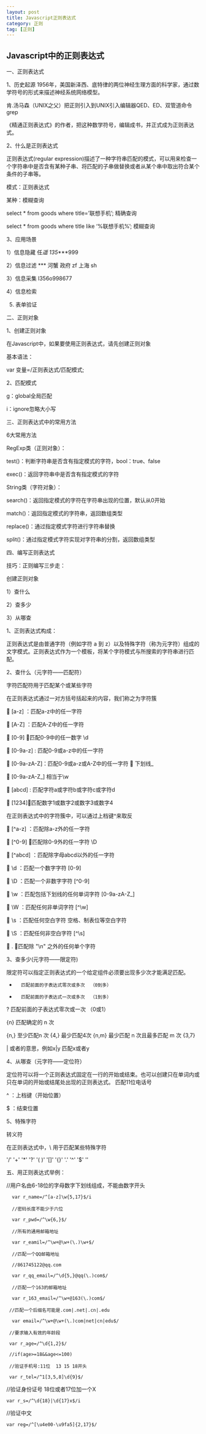 ```yaml
---
layout: post
title: Javascript正则表达式
category: 正则
tag: [正则]
---
```


##  Javascript中的正则表达式

一、正则表达式

1、历史起源
1956年，美国新泽西、底特律的两位神经生理方面的科学家，通过数学符号的形式来描述神经系统网络模型。

肯.汤马森（UNIX之父）把正则引入到UNIX引入编辑器QED、ED、双管道命令grep

《精通正则表达式》的作者，把这种数学符号，编辑成书，并正式成为正则表达式。

2、什么是正则表达式

正则表达式(regular expression)描述了一种字符串匹配的模式，可以用来检查一个字符串中是否含有某种子串、将匹配的子串做替换或者从某个串中取出符合某个条件的子串等。 

模式：正则表达式

某种：模糊查询

select * from goods where title=’联想手机’;		   精确查询

select * from goods where title like ‘%联想手机%’;  模糊查询

3、应用场景

1）信息隐藏	  任*遥  135****999

2）信息过滤	  ***	河蟹   政府  zf	  上海  sh

3）信息采集	  l356o998677

4）信息检索   

5) 表单验证

二、正则对象

1、创建正则对象

在Javascript中，如果要使用正则表达式，请先创建正则对象

基本语法：

var 变量=/正则表达式/匹配模式;

2、匹配模式

g：global全局匹配

i：ignore忽略大小写

三、正则表达式中的常用方法

6大常用方法

RegExp类（正则对象）：

test()：判断字符串是否含有指定模式的字符，bool：true、false

exec()：返回字符串中是否含有指定模式的字符

String类（字符对象）：

search()：返回指定模式的字符在字符串出现的位置，默认从0开始

match()：返回指定模式的字符串，返回数组类型

replace()：通过指定模式字符进行字符串替换

split()：通过指定模式字符实现对字符串的分割，返回数组类型

四、编写正则表达式

技巧：正则编写三步走：

创建正则对象

1）查什么

2）查多少

3）从哪查

1、正则表达式构成：

正则表达式是由普通字符（例如字符 a 到 z）以及特殊字符（称为元字符）组成的文字模式。正则表达式作为一个模板，将某个字符模式与所搜索的字符串进行匹配。 

2、查什么（元字符——匹配符）

字符匹配符用于匹配某个或某些字符

在正则表达式通过一对方括号括起来的内容，我们称之为字符簇

	[a-z] ：匹配a-z中的任一字符

	[A-Z] ：匹配A-Z中的任一字符

	[0-9] ：匹配0-9中的任一数字 \d

	[0-9a-z] : 匹配0-9或a-z中的任一字符

	[0-9a-zA-Z]：匹配0-9或a-z或A-Z中的任一字符
	下划线_ 

	[0-9a-zA-Z_]   相当于\w

	[abcd] : 匹配字符a或字符b或字符c或字符d

	[1234]：匹配数字1或数字2或数字3或数字4

在正则表达式中的字符簇中，可以通过上档键^来取反

	[^a-z] ：匹配除a-z外的任一字符

	[^0-9] ：匹配除0-9外的任一字符 \D

	[^abcd] ：匹配除字母abcd以外的任一字符

	\d ：匹配一个数字字符 [0-9]

	\D ：匹配一个非数字字符 [^0-9]

	\w ：匹配包括下划线的任何单词字符 [0-9a-zA-Z_]

	\W ：匹配任何非单词字符 [^\w]

	\s ：匹配任何空白字符 空格、制表位等空白字符

	\S ：匹配任何非空白字符 [^\s]

	.  ：匹配除 "\n" 之外的任何单个字符


3、查多少(元字符——限定符)

限定符可以指定正则表达式的一个给定组件必须要出现多少次才能满足匹配。

*		匹配前面的子表达式零次或多次  （0到多）

+		匹配前面的子表达式一次或多次  （1到多）

?		匹配前面的子表达式零次或一次  （0或1）

{n}		匹配确定的 n 次	

{n,}		至少匹配n 次				   {4,} 最少匹配4次
{n,m} 	最少匹配 n 次且最多匹配 m 次  {3,7} 

|      或者的意思，例如x|y  匹配x或者y


4、从哪查（元字符——定位符）

定位符可以将一个正则表达式固定在一行的开始或结束。也可以创建只在单词内或只在单词的开始或结尾处出现的正则表达式。 
匹配11位电话号

^ ：上档键（开始位置）

$ ：结束位置

5、特殊字符

转义符

在正则表达式中，\ 用于匹配某些特殊字符

 '/'  '+'  '*'  '?'  '( )'  '[]'  '{}'  '.'  '^'  '$'  '\' 

五、用正则表达式举例：

  //用户名由6-18位的字母数字下划线组成，不能由数字开头

      var r_name=/^[a-z]\w{5,17}$/i

      //密码长度不能少于六位

      var r_pwd=/^\w{6,}$/

      //所有的通用邮箱地址

      var r_eamil=/^\w+@\w+(\.)\w+$/

      //匹配一个QQ邮箱地址

      //861745122@qq.com 

      var r_qq_email=/^\d{5,}@qq(\.)com$/

      //匹配一个163的邮箱地址

      var r_163_email=/^\w+@163(\.)com$/

     //匹配一个后缀名可能是.com|.net|.cn|.edu

      var email=/^\w+@\w+(\.)com|net|cn|edu$/

     //要求输入有效的年龄段

     var r_age=/^\d{1,2}$/

     //if(age>=18&&age<=100)

     //验证手机号:11位  13 15 18开头

     var r_tel=/^1[3,5,8]\d{9}$/

   //验证身份证号  18位或者17位加一个X

    var r_s=/^\d{18}|\d{17}x$/i

   //验证中文

    var reg=/^[\u4e00-\u9fa5]{2,17}$/



